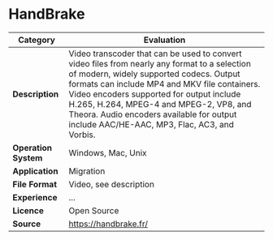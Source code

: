 # HandBrake

| Category | Evaluation |
| --- | --- |
| **Description**  | Video transcoder that can be used to convert video files from nearly any format to a selection of modern, widely supported codecs. Output formats can include MP4 and MKV file containers. Video encoders supported for output include H.265, H.264, MPEG-4 and MPEG-2, VP8, and Theora. Audio encoders available for output include AAC/HE-AAC, MP3, Flac, AC3, and Vorbis. |
| **Operation System**  | Windows, Mac, Unix |
| **Application**  | Migration  |
| **File Format** | Video, see description |
| **Experience** | ... |
| **Licence** | Open Source |
| **Source** | 	https://handbrake.fr/ |
